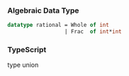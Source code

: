 
### Algebraic Data Type

```sml
datatype rational = Whole of int
                  | Frac  of int*int
```


### TypeScript

type union

